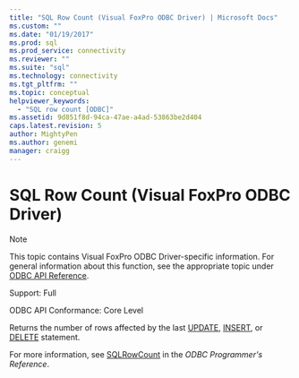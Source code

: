 ```yaml
---
title: "SQL Row Count (Visual FoxPro ODBC Driver) | Microsoft Docs"
ms.custom: ""
ms.date: "01/19/2017"
ms.prod: sql
ms.prod_service: connectivity
ms.reviewer: ""
ms.suite: "sql"
ms.technology: connectivity
ms.tgt_pltfrm: ""
ms.topic: conceptual
helpviewer_keywords: 
  - "SQL row count [ODBC]"
ms.assetid: 9d851f8d-94ca-47ae-a4ad-53863be2d404
caps.latest.revision: 5
author: MightyPen
ms.author: genemi
manager: craigg
---
```

# SQL Row Count (Visual FoxPro ODBC Driver)
> [!NOTE]  
>  This topic contains Visual FoxPro ODBC Driver-specific information. For general information about this function, see the appropriate topic under [ODBC API Reference](../../odbc/reference/syntax/odbc-api-reference.md).  
  
 Support: Full  
  
 ODBC API Conformance: Core Level  
  
 Returns the number of rows affected by the last [UPDATE](../../odbc/microsoft/update-sql-command.md), [INSERT](../../odbc/microsoft/insert-sql-command.md), or [DELETE](../../odbc/microsoft/delete-sql-command.md) statement.  
  
 For more information, see [SQLRowCount](../../odbc/reference/syntax/sqlrowcount-function.md) in the *ODBC Programmer's Reference*.
